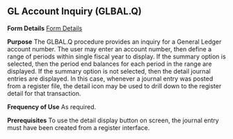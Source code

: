 ## GL Account Inquiry (GLBAL.Q)
<PageHeader />

**Form Details**
[Form Details](../GLBAL-Q-1/README.md)

**Purpose**
The GLBAL.Q procedure provides an inquiry for a General Ledger account number.
The user may enter an account number, then define a range of periods within
single fiscal year to display. If the summary option is selected, then the
period end balances for each period in the range are displayed. If the summary
option is not selected, then the detail journal entries are displayed. In this
case, whenever a journal entry was posted from a register file, the detail
icon may be used to drill down to the register detail for that transaction.

**Frequency of Use**
As required.

**Prerequisites**
To use the detail display button on screen, the journal entry must have been
created from a register interface.

<badge text= "Version 8.10.57 " vertical="middle" />

<PageFooter />
